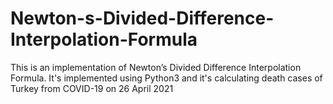 # Newton-s-Divided-Difference-Interpolation-Formula
This is an implementation of Newton’s Divided Difference Interpolation Formula. It's implemented using Python3 and it's calculating death cases of Turkey from COVID-19 on 26 April 2021
